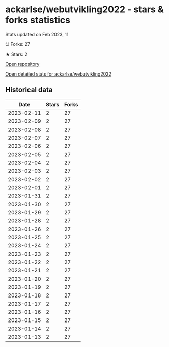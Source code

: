 # ackarlse/webutvikling2022 - stars & forks statistics

Stats updated on Feb 2023, 11

☋ Forks: 27

★ Stars: 2

[Open repository](https://github.com/ackarlse/webutvikling2022)

[Open detailed stats for ackarlse/webutvikling2022](https://reviewgithub.com/rep/ackarlse/webutvikling2022)

## Historical data
| Date | Stars | Forks |
|------|-------|-------|
| 2023-02-11 | 2 | 27 | 
| 2023-02-09 | 2 | 27 | 
| 2023-02-08 | 2 | 27 | 
| 2023-02-07 | 2 | 27 | 
| 2023-02-06 | 2 | 27 | 
| 2023-02-05 | 2 | 27 | 
| 2023-02-04 | 2 | 27 | 
| 2023-02-03 | 2 | 27 | 
| 2023-02-02 | 2 | 27 | 
| 2023-02-01 | 2 | 27 | 
| 2023-01-31 | 2 | 27 | 
| 2023-01-30 | 2 | 27 | 
| 2023-01-29 | 2 | 27 | 
| 2023-01-28 | 2 | 27 | 
| 2023-01-26 | 2 | 27 | 
| 2023-01-25 | 2 | 27 | 
| 2023-01-24 | 2 | 27 | 
| 2023-01-23 | 2 | 27 | 
| 2023-01-22 | 2 | 27 | 
| 2023-01-21 | 2 | 27 | 
| 2023-01-20 | 2 | 27 | 
| 2023-01-19 | 2 | 27 | 
| 2023-01-18 | 2 | 27 | 
| 2023-01-17 | 2 | 27 | 
| 2023-01-16 | 2 | 27 | 
| 2023-01-15 | 2 | 27 | 
| 2023-01-14 | 2 | 27 | 
| 2023-01-13 | 2 | 27 | 

